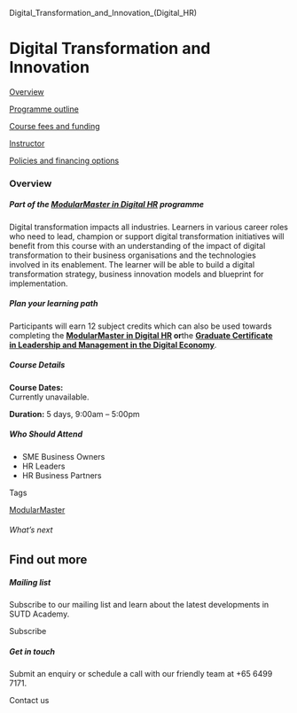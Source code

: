 Digital_Transformation_and_Innovation_(Digital_HR)



Digital Transformation and Innovation
=====================================

[Overview](/course/digital-transformation-and-innovation-digital-hr/#tabs)

[Programme outline](/course/digital-transformation-and-innovation-digital-hr/programme-outline/#tabs)

[Course fees and funding](/course/digital-transformation-and-innovation-digital-hr/course-fees-and-funding/#tabs)

[Instructor](/course/digital-transformation-and-innovation-digital-hr/instructor/#tabs)

[Policies and financing options](/course/digital-transformation-and-innovation-digital-hr/policies-and-financing-options/#tabs)

### Overview

##### Part of the [ModularMaster in Digital HR](/course/ModularMaster-in-Digital-HR "ModularMasters in Digital HR") programme

Digital transformation impacts all industries. Learners in various career roles who need to lead, champion or support digital transformation initiatives will benefit from this course with an understanding of the impact of digital transformation to their business organisations and the technologies involved in its enablement. The learner will be able to build a digital transformation strategy, business innovation models and blueprint for implementation.

##### **Plan your learning path**

Participants will earn 12 subject credits which can also be used towards completing the **[ModularMaster in Digital HR](/course/ModularMaster-in-Digital-HR "Learn more") or**the **[Graduate Certificate in Leadership and Management in the Digital Economy](/course/Graduate-Certificate-in-Leadership-and-Management)**.

##### **Course Details**

**Course Dates:**  
Currently unavailable.

**Duration:** 5 days, 9:00am – 5:00pm

##### **Who Should Attend**

* SME Business Owners
* HR Leaders
* HR Business Partners

Tags

[ModularMaster](/admissions/academy/courses-and-modules/?academy-type-course=792)

###### What’s next

Find out more
-------------

##### Mailing list

Subscribe to our mailing list and learn about the latest developments in SUTD Academy.

Subscribe

##### Get in touch

Submit an enquiry or schedule a call with our friendly team at +65 6499 7171.

Contact us

